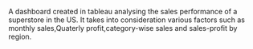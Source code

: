 A dashboard created in tableau analysing the sales performance of a superstore in the US.
It takes into consideration various factors such as monthly sales,Quaterly profit,category-wise sales and sales-profit by region.
